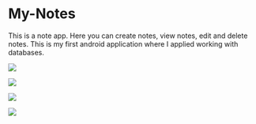 # My-Notes
This is a note app. Here you can create notes, view notes, edit and delete notes. This is my first android application where I applied working with databases.

![](appScreenshots/image1screen.jpg)

![](appScreenshots/image2screen.jpg)

![](appScreenshots/image3screen.jpg)

![](appScreenshots/image4screen.jpg)

